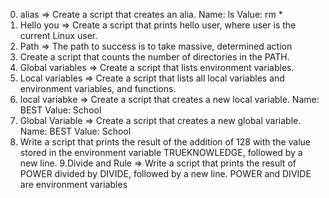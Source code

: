 0. alias => Create a script that creates an alia. Name: ls Value: rm *
1. Hello you => Create a script that prints hello user, where user is the current Linux user.
2. Path => The path to success is to take massive, determined action
3. Create a script that counts the number of directories in the PATH.
4. Global variables => Create a script that lists environment variables.
5. Local variables => Create a script that lists all local variables and environment variables, and functions.
6. local variabke => Create a script that creates a new local variable. Name: BEST Value: School
7. Global Variable => Create a script that creates a new global variable. Name: BEST Value: School
8. Write a script that prints the result of the addition of 128 with the value stored in the environment variable TRUEKNOWLEDGE, followed by a new line.
9.Divide and Rule =>  Write a script that prints the result of POWER divided by DIVIDE, followed by a new line. POWER and DIVIDE are environment variables
